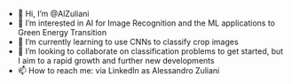 - 👋 Hi, I’m @AlZuliani
- 👀 I’m interested in AI for Image Recognition and the ML applications to Green Energy Transition
- 🌱 I’m currently learning to use CNNs to classify crop images
- 💞️ I’m looking to collaborate on classification problems to get started, but I aim to a rapid growth and further new developments
- 📫 How to reach me: via LinkedIn as Alessandro Zuliani

<!---
AlZuliani/AlZuliani is a ✨ special ✨ repository because its `README.md` (this file) appears on your GitHub profile.
You can click the Preview link to take a look at your changes.
--->
